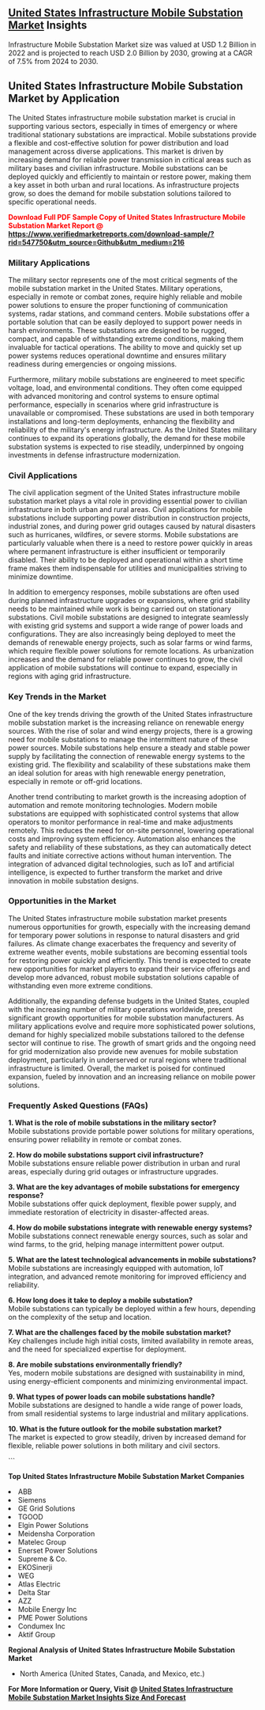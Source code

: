 <h2><a href="https://www.verifiedmarketreports.com/download-sample/?rid=547750&amp;utm_source=Github&amp;utm_medium=216" target="_blank">United States Infrastructure Mobile Substation Market</a> Insights</h2><p>Infrastructure Mobile Substation Market size was valued at USD 1.2 Billion in 2022 and is projected to reach USD 2.0 Billion by 2030, growing at a CAGR of 7.5% from 2024 to 2030.</p><p><h2>United States Infrastructure Mobile Substation Market by Application</h2><p>The United States infrastructure mobile substation market is crucial in supporting various sectors, especially in times of emergency or where traditional stationary substations are impractical. Mobile substations provide a flexible and cost-effective solution for power distribution and load management across diverse applications. This market is driven by increasing demand for reliable power transmission in critical areas such as military bases and civilian infrastructure. Mobile substations can be deployed quickly and efficiently to maintain or restore power, making them a key asset in both urban and rural locations. As infrastructure projects grow, so does the demand for mobile substation solutions tailored to specific operational needs.</p><p><strong><p><span class=""><span style="color: #ff0000;"><strong>Download Full PDF Sample Copy of United States Infrastructure Mobile Substation Market Report</strong> @ </span><a href="https://www.verifiedmarketreports.com/download-sample/?rid=547750&amp;utm_source=Github&amp;utm_medium=216" target="_blank">https://www.verifiedmarketreports.com/download-sample/?rid=547750&amp;utm_source=Github&amp;utm_medium=216</a></span></p></strong></p><h3>Military Applications</h3><p>The military sector represents one of the most critical segments of the mobile substation market in the United States. Military operations, especially in remote or combat zones, require highly reliable and mobile power solutions to ensure the proper functioning of communication systems, radar stations, and command centers. Mobile substations offer a portable solution that can be easily deployed to support power needs in harsh environments. These substations are designed to be rugged, compact, and capable of withstanding extreme conditions, making them invaluable for tactical operations. The ability to move and quickly set up power systems reduces operational downtime and ensures military readiness during emergencies or ongoing missions.</p><p>Furthermore, military mobile substations are engineered to meet specific voltage, load, and environmental conditions. They often come equipped with advanced monitoring and control systems to ensure optimal performance, especially in scenarios where grid infrastructure is unavailable or compromised. These substations are used in both temporary installations and long-term deployments, enhancing the flexibility and reliability of the military's energy infrastructure. As the United States military continues to expand its operations globally, the demand for these mobile substation systems is expected to rise steadily, underpinned by ongoing investments in defense infrastructure modernization.</p><h3>Civil Applications</h3><p>The civil application segment of the United States infrastructure mobile substation market plays a vital role in providing essential power to civilian infrastructure in both urban and rural areas. Civil applications for mobile substations include supporting power distribution in construction projects, industrial zones, and during power grid outages caused by natural disasters such as hurricanes, wildfires, or severe storms. Mobile substations are particularly valuable when there is a need to restore power quickly in areas where permanent infrastructure is either insufficient or temporarily disabled. Their ability to be deployed and operational within a short time frame makes them indispensable for utilities and municipalities striving to minimize downtime.</p><p>In addition to emergency responses, mobile substations are often used during planned infrastructure upgrades or expansions, where grid stability needs to be maintained while work is being carried out on stationary substations. Civil mobile substations are designed to integrate seamlessly with existing grid systems and support a wide range of power loads and configurations. They are also increasingly being deployed to meet the demands of renewable energy projects, such as solar farms or wind farms, which require flexible power solutions for remote locations. As urbanization increases and the demand for reliable power continues to grow, the civil application of mobile substations will continue to expand, especially in regions with aging grid infrastructure.</p><h3>Key Trends in the Market</h3><p>One of the key trends driving the growth of the United States infrastructure mobile substation market is the increasing reliance on renewable energy sources. With the rise of solar and wind energy projects, there is a growing need for mobile substations to manage the intermittent nature of these power sources. Mobile substations help ensure a steady and stable power supply by facilitating the connection of renewable energy systems to the existing grid. The flexibility and scalability of these substations make them an ideal solution for areas with high renewable energy penetration, especially in remote or off-grid locations.</p><p>Another trend contributing to market growth is the increasing adoption of automation and remote monitoring technologies. Modern mobile substations are equipped with sophisticated control systems that allow operators to monitor performance in real-time and make adjustments remotely. This reduces the need for on-site personnel, lowering operational costs and improving system efficiency. Automation also enhances the safety and reliability of these substations, as they can automatically detect faults and initiate corrective actions without human intervention. The integration of advanced digital technologies, such as IoT and artificial intelligence, is expected to further transform the market and drive innovation in mobile substation designs.</p><h3>Opportunities in the Market</h3><p>The United States infrastructure mobile substation market presents numerous opportunities for growth, especially with the increasing demand for temporary power solutions in response to natural disasters and grid failures. As climate change exacerbates the frequency and severity of extreme weather events, mobile substations are becoming essential tools for restoring power quickly and efficiently. This trend is expected to create new opportunities for market players to expand their service offerings and develop more advanced, robust mobile substation solutions capable of withstanding even more extreme conditions.</p><p>Additionally, the expanding defense budgets in the United States, coupled with the increasing number of military operations worldwide, present significant growth opportunities for mobile substation manufacturers. As military applications evolve and require more sophisticated power solutions, demand for highly specialized mobile substations tailored to the defense sector will continue to rise. The growth of smart grids and the ongoing need for grid modernization also provide new avenues for mobile substation deployment, particularly in underserved or rural regions where traditional infrastructure is limited. Overall, the market is poised for continued expansion, fueled by innovation and an increasing reliance on mobile power solutions.</p><h3>Frequently Asked Questions (FAQs)</h3><p><strong>1. What is the role of mobile substations in the military sector?</strong><br>Mobile substations provide portable power solutions for military operations, ensuring power reliability in remote or combat zones.</p><p><strong>2. How do mobile substations support civil infrastructure?</strong><br>Mobile substations ensure reliable power distribution in urban and rural areas, especially during grid outages or infrastructure upgrades.</p><p><strong>3. What are the key advantages of mobile substations for emergency response?</strong><br>Mobile substations offer quick deployment, flexible power supply, and immediate restoration of electricity in disaster-affected areas.</p><p><strong>4. How do mobile substations integrate with renewable energy systems?</strong><br>Mobile substations connect renewable energy sources, such as solar and wind farms, to the grid, helping manage intermittent power output.</p><p><strong>5. What are the latest technological advancements in mobile substations?</strong><br>Mobile substations are increasingly equipped with automation, IoT integration, and advanced remote monitoring for improved efficiency and reliability.</p><p><strong>6. How long does it take to deploy a mobile substation?</strong><br>Mobile substations can typically be deployed within a few hours, depending on the complexity of the setup and location.</p><p><strong>7. What are the challenges faced by the mobile substation market?</strong><br>Key challenges include high initial costs, limited availability in remote areas, and the need for specialized expertise for deployment.</p><p><strong>8. Are mobile substations environmentally friendly?</strong><br>Yes, modern mobile substations are designed with sustainability in mind, using energy-efficient components and minimizing environmental impact.</p><p><strong>9. What types of power loads can mobile substations handle?</strong><br>Mobile substations are designed to handle a wide range of power loads, from small residential systems to large industrial and military applications.</p><p><strong>10. What is the future outlook for the mobile substation market?</strong><br>The market is expected to grow steadily, driven by increased demand for flexible, reliable power solutions in both military and civil sectors.</p>```</p><p><strong>Top United States Infrastructure Mobile Substation Market Companies</strong></p><div data-test-id=""><p><li>ABB</li><li> Siemens</li><li> GE Grid Solutions</li><li> TGOOD</li><li> Elgin Power Solutions</li><li> Meidensha Corporation</li><li> Matelec Group</li><li> Enerset Power Solutions</li><li> Supreme & Co.</li><li> EKOSinerji</li><li> WEG</li><li> Atlas Electric</li><li> Delta Star</li><li> AZZ</li><li> Mobile Energy Inc</li><li> PME Power Solutions</li><li> Condumex Inc</li><li> Aktif Group</li></p><div><strong>Regional Analysis of&nbsp;United States Infrastructure Mobile Substation Market</strong></div><ul><li dir="ltr"><p dir="ltr">North America&nbsp;(United States, Canada, and Mexico, etc.)</p></li></ul><p><strong>For More Information or Query, Visit @&nbsp;</strong><strong><a href="https://www.verifiedmarketreports.com/product/infrastructure-mobile-substation-market-size-and-forecast/?utm_source=Github&amp;utm_medium=216" target="_blank">United States Infrastructure Mobile Substation Market Insights Size And Forecast</a></strong></p></div>
